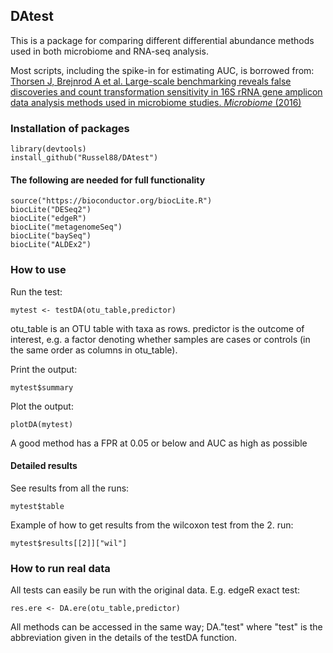 DAtest
------

This is a package for comparing different differential abundance methods
used in both microbiome and RNA-seq analysis.

Most scripts, including the spike-in for estimating AUC, is borrowed
from: [Thorsen J, Brejnrod A et al. Large-scale benchmarking reveals
false discoveries and count transformation sensitivity in 16S rRNA gene
amplicon data analysis methods used in microbiome studies. *Microbiome*
(2016)](https://microbiomejournal.biomedcentral.com/articles/10.1186/s40168-016-0208-8)

### Installation of packages

    library(devtools)
    install_github("Russel88/DAtest")

#### The following are needed for full functionality

    source("https://bioconductor.org/biocLite.R")
    biocLite("DESeq2")
    biocLite("edgeR")
    biocLite("metagenomeSeq")
    biocLite("baySeq")
    biocLite("ALDEx2")

### How to use

Run the test:

    mytest <- testDA(otu_table,predictor)

otu\_table is an OTU table with taxa as rows. predictor is the outcome
of interest, e.g. a factor denoting whether samples are cases or
controls (in the same order as columns in otu\_table).

Print the output:

    mytest$summary

Plot the output:

    plotDA(mytest)

A good method has a FPR at 0.05 or below and AUC as high as possible

#### Detailed results

See results from all the runs:

    mytest$table

Example of how to get results from the wilcoxon test from the 2. run:

    mytest$results[[2]]["wil"]

### How to run real data

All tests can easily be run with the original data. E.g. edgeR exact
test:

    res.ere <- DA.ere(otu_table,predictor)

All methods can be accessed in the same way; DA."test" where "test" is
the abbreviation given in the details of the testDA function.
